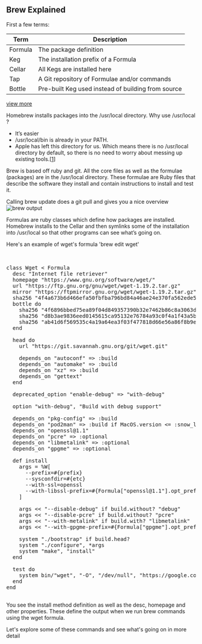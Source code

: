 ## Brew Explained

First a few terms:

Term        | Description           
------------- | ------------- 
Formula     | The package definition 
Keg      | The installation prefix of a Formula      
Cellar | All Kegs are installed here      
Tap | A Git repository of Formulae and/or commands      
Bottle | Pre-built Keg used instead of building from source      
[view more](https://docs.brew.sh/Formula-Cookbook.html#homebrew-terminology)

Homebrew installs packages into the /usr/local directory. Why use /usr/local ?
* It’s easier
* /usr/local/bin is already in your PATH.
* Apple has left this directory for us. Which means there is no /usr/local directory by default, so there is no need to worry about messing up existing tools.\[[1](https://docs.brew.sh/FAQ.html)\]

Brew is based off ruby and git. All the core files as well as the formulae (packages) are in the /usr/local directory. These formulae are Ruby files that describe the software they install and contain instructions to install and test it.

Calling brew update does a git pull and gives you a nice overview
![brew output](https://s3.us-east-2.amazonaws.com/terminal-training/public/terminal-training-content/brew-update.png)

Formulas are ruby classes which define how packages are installed. Homebrew installs to the Cellar and then symlinks some of the installation into /usr/local so that other programs can see what’s going on. 

Here's an example of wget's formula 'brew edit wget'

<pre>


class Wget < Formula
  desc "Internet file retriever"
  homepage "https://www.gnu.org/software/wget/"
  url "https://ftp.gnu.org/gnu/wget/wget-1.19.2.tar.gz"
  mirror "https://ftpmirror.gnu.org/wget/wget-1.19.2.tar.gz"
  sha256 "4f4a673b6d466efa50fbfba796bd84a46ae24e370fa562ede5b21ab53c11a920"
  bottle do
    sha256 "4f6896bbed75ea89f04d849357390b32e7462b86c8a3063dca85c9f5f7db1aaa" => :high_sierra
    sha256 "d8b3ae9836eed0145615ca95132e76784a93c0f4a1f43a5b4f4af49b712d3020" => :sierra
    sha256 "ab41d6f569535c4a19a64ea3f03f477818d66e56a86f8b9e1631311f5a4cca44" => :el_capitan
  end

  head do
    url "https://git.savannah.gnu.org/git/wget.git"

    depends_on "autoconf" => :build
    depends_on "automake" => :build
    depends_on "xz" => :build
    depends_on "gettext"
  end

  deprecated_option "enable-debug" => "with-debug"

  option "with-debug", "Build with debug support"

  depends_on "pkg-config" => :build
  depends_on "pod2man" => :build if MacOS.version <= :snow_leopard
  depends_on "openssl@1.1"
  depends_on "pcre" => :optional
  depends_on "libmetalink" => :optional
  depends_on "gpgme" => :optional

  def install
    args = %W[
      --prefix=#{prefix}
      --sysconfdir=#{etc}
      --with-ssl=openssl
      --with-libssl-prefix=#{Formula["openssl@1.1"].opt_prefix}
    ]

    args << "--disable-debug" if build.without? "debug"
    args << "--disable-pcre" if build.without? "pcre"
    args << "--with-metalink" if build.with? "libmetalink"
    args << "--with-gpgme-prefix=#{Formula["gpgme"].opt_prefix}" if build.with? "gpgme"

    system "./bootstrap" if build.head?
    system "./configure", *args
    system "make", "install"
  end

  test do
    system bin/"wget", "-O", "/dev/null", "https://google.com"
  end
end

</pre>

You see the install method definition as well as the desc, homepage and other properties. These define the output when we run brew commands using the wget formula.

Let's explore some of these commands and see what's going on in more detail
